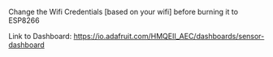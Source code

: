 Change the Wifi Credentials [based on your wifi] before burning it to ESP8266


Link to Dashboard:  https://io.adafruit.com/HMQEII_AEC/dashboards/sensor-dashboard
